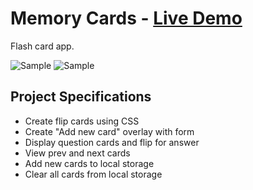 # Memory Cards - [Live Demo](https://rphase.github.io/justwebprojects/memory-cards/)

Flash card app.

![Sample](https://rphase.github.io/justwebprojects/resource/memory-cards-1.png)
![Sample](https://rphase.github.io/justwebprojects/resource/memory-cards-2.png)

## Project Specifications

- Create flip cards using CSS
- Create "Add new card" overlay with form
- Display question cards and flip for answer
- View prev and next cards
- Add new cards to local storage
- Clear all cards from local storage
